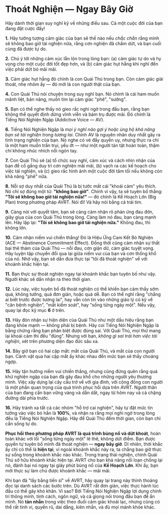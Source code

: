 # Thoát Nghiện — Ngay Bây Giờ

Hãy dành thời gian suy nghĩ kỹ về những điều sau. Cả một cuộc đời của bạn đang đặt cược đấy!

**1.** Hãy tưởng tượng cảm giác của bạn sẽ thế nào nếu *chắc chắn* rằng mình sẽ không bao giờ tái nghiện nữa, rằng cơn nghiện đã chấm dứt, và bạn cuối cùng đã được tự do.

**2.** Chú ý tới những cảm xúc lẫn lộn trong lòng bạn: (a) cảm giác tự do và hy vọng cho một cuộc đời tốt đẹp hơn, và (b) cảm giác hụt hẫng khi nghĩ đến việc phải dứt bỏ mãi mãi.

**3.** Cảm giác hụt hẫng đó chính là con Quái Thú trong bạn. Còn cảm giác giải thoát, nhẹ nhõm ấy — đó mới là con người thật của bạn.

**4.** Con Quái Thú nói chuyện trong suy nghĩ bạn. Nó chính là cái ham muốn mãnh liệt, bản năng, muốn tìm lại cảm giác "phê", "sướng".

**5.** Bạn có thể nghe thấy nó gieo rắc nghi ngờ trong đầu bạn, rằng bạn không thể quyết định dừng vĩnh viễn và bám trụ được mãi. Đó chính là Tiếng Nói Nghiện Ngập (Addictive Voice — AV).

**6.** Tiếng Nói Nghiện Ngập là *mọi ý nghĩ nào gợi ý hoặc ủng hộ khả năng bạn sẽ tái nghiện trong tương lai*. Chính AV là nguyên nhân duy nhất gây ra tình trạng nghiện của bạn. Nó nghe có vẻ đầy quyền uy, nhưng thực ra chỉ là một ham muốn trần trụi, yếu ớt — như một người tàn tật hoàn toàn, thậm chí không nhúc nhích nổi ngón tay.

**7.** Con Quái Thú sẽ (a) tổ chức suy nghĩ, cảm xúc và cách nhìn nhận của bạn để cố gắng duy trì cơn nghiện mãi mãi, (b) vạch ra các kế hoạch cho việc tái nghiện, và (c) gieo rắc hình ảnh một cuộc đời tăm tối nếu không còn khả năng "phê" nữa.

**8.** Nỗi sợ duy nhất của Quái Thú là bị tước mất cái "khoái cảm" yêu thích. Nó chỉ sợ đúng một từ: **"không bao giờ"**. Chính vì vậy, ta sẽ tuyên bố thẳng: **"Tôi sẽ không bao giờ tái nghiện nữa!"** — đó chính là Kế Hoạch Lớn (Big Plan) trong phương pháp AVRT. Nói đi! Và hãy nói bằng cả trái tim.

**9.** Càng nói với quyết tâm, bạn sẽ càng cảm nhận rõ phản ứng đau đớn, giãy giụa của con Quái Thú trong lòng. Càng làm nó đau, bạn càng mạnh lên. Hãy lặp lại: **"Tôi sẽ không bao giờ tái nghiện nữa."** Không đau, thì không lớn.

**10.** Cảm nhận niềm vui chiến thắng! Đó là Hiệu Ứng Cam Kết Bỏ Nghiện (ACE — Abstinence Commitment Effect). Đồng thời cũng cảm nhận sự thất bại thê thảm của Quái Thú — nỗi đau, cơn giận dữ, cảm giác tuyệt vọng. Hãy luyện tập chuyển đổi qua lại giữa niềm vui của bạn và cơn thống khổ của nó. Nhờ vậy, bạn sẽ dần đưa thực tại "tôi đã thoát nghiện" về với khoảnh khắc hiện tại.

**11.** Bạn thực sự thoát nghiện ngay tại khoảnh khắc bạn tuyên bố như vậy. Người khác sẽ dần nhận ra theo thời gian.

**12.** Lúc này, việc tuyên bố đã thoát nghiện có thể khiến bạn cảm thấy sớm quá, không tưởng, quá đơn giản, hoặc quá dễ. Bạn có thể nghĩ rằng "chẳng ai biết trước được tương lai", hay vẫn còn tin vào những giáo lý cũ kỹ về "căn bệnh nghiện", "mất kiểm soát", hay "sống từng ngày một". Nếu vậy, quay lại đọc kỹ mục **6** ở trên.

**13.** Hãy đón nhận sự hiện diện của Quái Thú như một dấu hiệu rằng bạn đang khỏe mạnh — không phải bị bệnh. Hãy coi Tiếng Nói Nghiện Ngập là bằng chứng rằng bạn phân biệt được đúng sai. Với Quái Thú, mọi thứ mang lại khoái cảm thì đều "đúng". Nhưng với bạn, *không gì sai trái hơn việc tái nghiện*, xét trên phương diện đạo đức sâu xa.

**14.** Bây giờ bạn có hai cặp mắt: mắt của Quái Thú, và mắt của con người bạn. Cảnh vật qua hai cặp mắt ấy khác nhau đến mức bạn sẽ thấy choáng ngợp.

**15.** Hãy tận hưởng niềm vui chiến thắng, nhưng cũng đừng quên rằng quá khứ nghiện ngập của bạn đã gây đau khổ cho những người yêu thương mình. Việc xây dựng lại cây cầu trở về với gia đình, với cộng đồng con người là một phần quan trọng của quá trình phục hồi dựa trên AVRT. Người thân của bạn đang cần bạn vững vàng và dẫn dắt, ngay từ hôm nay và cả chặng đường dài phía trước.

**16.** Hãy tránh xa tất cả các nhóm "hỗ trợ cai nghiện", hãy tự đặt mức tin tưởng vào việc bỏ hẳn là **100%**, và nhận ra rằng mọi nghi ngờ trong lòng đều là Tiếng Nói Nghiện Ngập. Hãy để Quái Thú đếm thời gian, còn bạn chỉ cần sống tự do.

**Phục hồi theo phương pháp AVRT là quá trình bùng nổ và dứt khoát**, hoàn toàn khác với lối "sống từng ngày một" lê thê, không dứt điểm. Bạn được quyền tự tuyên bố mình đã thoát nghiện — **ngay bây giờ**. Dĩ nhiên, thời khắc ấy chỉ có thể là **hiện tại**, vì ngoài khoảnh khắc này ra, ta chẳng bao giờ thực sự sống trong khoảnh khắc nào khác. Trong trạng thái nghiện, chính Quái Thú sở hữu khoảnh khắc hiện tại. AVRT cho bạn khả năng nổi loạn chống lại nó, đánh bại nó ngay tại giây phút bùng nổ của **Kế Hoạch Lớn**. Khi ấy, bạn mới thực sự làm chủ được khoảnh khắc — mãi mãi.

Khi bạn đã "lấy bằng tiến sĩ" về AVRT, hãy quay lại trang này thỉnh thoảng đọc lại danh sách các bước trên. Dù AVRT rất đơn giản, việc thực hành lúc đầu có thể gây khó khăn. Vì sao? Bởi Tiếng Nói Nghiện Ngập lợi dụng chính trí thông minh, tính cách, ngôn ngữ, và cả giọng nói trong đầu bạn để ẩn mình. Nó **tàn nhẫn** trong việc theo đuổi cảm giác khoái lạc, nhưng cũng có thể rất tinh vi, quyến rũ, dai dẳng, kiên nhẫn, và đủ mọi mánh khóe khác.